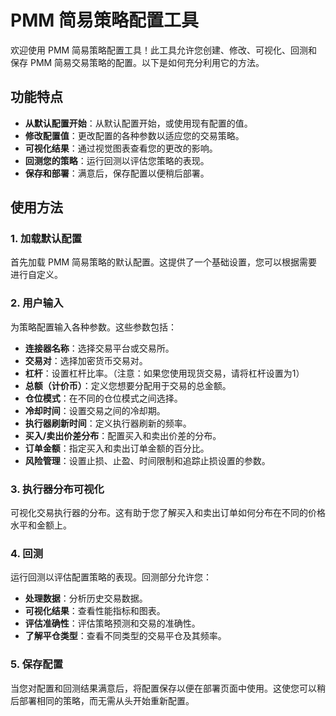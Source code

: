 # PMM 简易策略配置工具

欢迎使用 PMM 简易策略配置工具！此工具允许您创建、修改、可视化、回测和保存 PMM 简易交易策略的配置。以下是如何充分利用它的方法。

## 功能特点

- **从默认配置开始**：从默认配置开始，或使用现有配置的值。
- **修改配置值**：更改配置的各种参数以适应您的交易策略。
- **可视化结果**：通过视觉图表查看您的更改的影响。
- **回测您的策略**：运行回测以评估您策略的表现。
- **保存和部署**：满意后，保存配置以便稍后部署。

## 使用方法

### 1. 加载默认配置

首先加载 PMM 简易策略的默认配置。这提供了一个基础设置，您可以根据需要进行自定义。

### 2. 用户输入

为策略配置输入各种参数。这些参数包括：

- **连接器名称**：选择交易平台或交易所。
- **交易对**：选择加密货币交易对。
- **杠杆**：设置杠杆比率。（注意：如果您使用现货交易，请将杠杆设置为1）
- **总额（计价币）**：定义您想要分配用于交易的总金额。
- **仓位模式**：在不同的仓位模式之间选择。
- **冷却时间**：设置交易之间的冷却期。
- **执行器刷新时间**：定义执行器刷新的频率。
- **买入/卖出价差分布**：配置买入和卖出价差的分布。
- **订单金额**：指定买入和卖出订单金额的百分比。
- **风险管理**：设置止损、止盈、时间限制和追踪止损设置的参数。

### 3. 执行器分布可视化

可视化交易执行器的分布。这有助于您了解买入和卖出订单如何分布在不同的价格水平和金额上。

### 4. 回测

运行回测以评估配置策略的表现。回测部分允许您：

- **处理数据**：分析历史交易数据。
- **可视化结果**：查看性能指标和图表。
- **评估准确性**：评估策略预测和交易的准确性。
- **了解平仓类型**：查看不同类型的交易平仓及其频率。

### 5. 保存配置

当您对配置和回测结果满意后，将配置保存以便在部署页面中使用。这使您可以稍后部署相同的策略，而无需从头开始重新配置。 